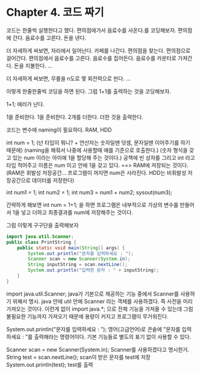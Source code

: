 # Chapter 4. 코드 짜기
코드는 한줄씩 실행한다고 했다. 
편의점에가서 음료수를 사온다.를 코딩해보자.
	편의점에 간다.
	음료수를 고른다.
	돈을 낸다.

더 자세하게 써보면,
	자리에서 일어난다.
	카페를 나간다.
	편의점을 찾는다.
	편의점으로 걸어간다.
	편의점에서 음료수를 고른다.
	음료수를 집어든다.
	음료수를 카운터로 가져간다.
	돈을 지불한다.
	...
	
더 자세하게 써보면,
	무릎을 n도로 몇 회전력으로 핀다.
	...
	
이렇게 한줄한줄씩 코딩을 하면 된다.
그럼 1+1를 출력하는 것을 코딩해보자.

1+1; 에러가 난다.

1을 준비한다.
1을 준비한다.
2개를 더한다.
더한 것을 출력한다.

코드는 변수에 naming이 필요하다.
RAM, HDD


int 	num = 1;
(넌 타입이 뭐니? + 연산자는 숫자일땐 덧셈, 문자일땐 이어주기를 하기 때문에)
(naming을 해줘서 나중에 사용할때 얘를 기준으로 호출한다.)
(숫자 형식을 갖고 있는 num 이라는 아이에 1을 할당해 주는 것이다.)
공책에 빈 상자를 그리고 int 라고 타입 적어주고 이름은 num 이고 안에 1을 갖고 있다. ==> RAM에 저장되는 것이다.
(RAM은 휘발성 저장공간... 프로그램이 꺼지면 num은 사라진다. HDD는 비휘발성 저장공간으로 데이터를 저장한다)

int num1 = 1;
int num2 = 1;
int num3 = num1 + num2;
sysout(num3);


간략하게 해보면 int num = 1+1; 을 하면 프로그램은 내부적으로 가상의 변수를 만들어서 1을 넣고 더하고 최종결과를 num에 저장해주는 것이다.


그럼 이렇게 구구단을 출력해보자


```java
import java.util.Scanner;
public class PrintString {
    public static void main(String[] args) {
        System.out.println("문자를 입력하세요 : ");
        Scanner scan = new Scanner(System.in);
        String inputString = scan.nextLine();
        System.out.println("입력한 문자 : " + inputString);
    }
}
```

import java.util.Scanner;
	java가 기본으로 제공하는 기능 중에서 Scanner를 사용하기 위해서 명시.
	java 안에 util 안에 Scanner 라는 객체를 사용하겠다. 즉 사전을 미리 가져오는 것이다.
	이런게 없이 import java.*; 으로 전체 기능을 가져올 수 있는데 그럼 불필요한 기능까지 가져오기 때문에 용량이 커지고 프로그램이 무거워진다.
	
System.out.println("문자를 입력하세요 : ");
  영어(고급언어)로 콘솔에 "문자를 입력하세요 : "를 출력해라는 명령어이다.
  기본 기능들로 별도의 표기 없이 사용할 수 있다.

Scanner scan = new Scanner(System.in);
	Scanner를 사용하겠다고 명시한거.
String test = scan.nextLine();
	scan이 받은 문자를 test에 저장
System.out.println(test);
	test를 출력